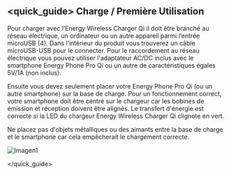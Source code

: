 ## <quick_guide> Charge / Première Utilisation

Pour charger avec l’Energy Wireless Charger Qi il doit être branché au réseau électrique, un ordinateur ou un autre appareil parmi l’entrée microUSB (4). Dans l’intérieur du produit vous trouverez un câble microUSB-USB pour le connecter. Pour le raccordement au réseau électrique vous pouvez utiliser l'adaptateur AC/DC inclus avec le smartphone Energy Phone Pro Qi ou un autre de caractéristiques égales 5V/1A (non inclus).

Ensuite vous devez seulement placer votre Energy Phone Pro Qi (ou un autre smartphone) sur la base de charge. Pour un fonctionnement correct, votre smartphone doit être centré sur le chargeur car les bobines de émission et réception doivent être alignés. Le transfert d'énergie est correcte si la LED du chargeur Energy Wireless Charger Qi clignote en vert.

Ne placez pas d'objets métalliques ou des aimants entre la base de charge et le smartphone car cela empêcherait le chargement correcte.


![Imagen1](http://static.energysistem.com/images/manuals/42055/5450b9e84d7f1.jpg)

</quick_guide>
